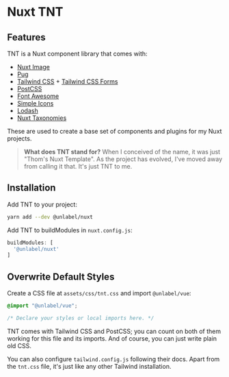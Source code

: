 # Nuxt TNT

## Features

TNT is a Nuxt component library that comes with:

- [Nuxt Image](https://image.nuxtjs.org/)
- [Pug](https://pugjs.org/api/getting-started.html)
- [Tailwind CSS](https://tailwindcss.com/) + [Tailwind CSS Forms](https://github.com/tailwindlabs/tailwindcss-forms)
- [PostCSS](https://postcss.org/)
- [Font Awesome](https://fontawesome.com/)
- [Simple Icons](https://simpleicons.org/)
- [Lodash](https://lodash.com/)
- [Nuxt Taxonomies](https://github.com/thombruce/nuxt-taxonomies)

These are used to create a base set of components and plugins for my Nuxt projects.

> **What does TNT stand for?**
> When I conceived of the name, it was just "Thom's Nuxt Template".
> As the project has evolved, I've moved away from calling it that.
> It's just TNT to me.

## Installation

Add TNT to your project:

```sh
yarn add --dev @unlabel/nuxt
```

Add TNT to buildModules in `nuxt.config.js`:

```js
buildModules: [
  '@unlabel/nuxt'
]
```

## Overwrite Default Styles

Create a CSS file at `assets/css/tnt.css` and import `@unlabel/vue`:

```css
@import "@unlabel/vue";

/* Declare your styles or local imports here. */
```

TNT comes with Tailwind CSS and PostCSS; you can count on both of them working for this file and its imports. And of course, you can just write plain old CSS.

You can also configure `tailwind.config.js` following their docs. Apart from the `tnt.css` file, it's just like any other Tailwind installation.